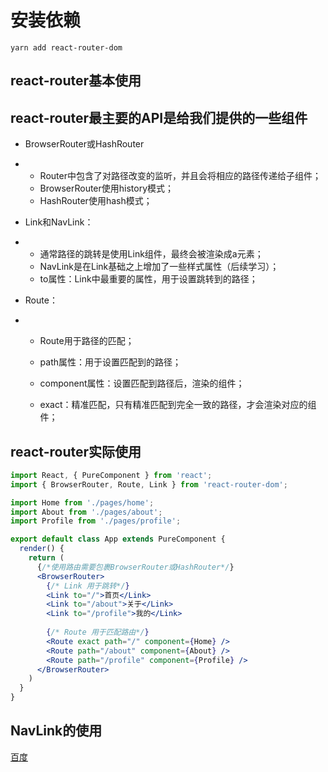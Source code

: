# 安装依赖
```
yarn add react-router-dom
```

## react-router基本使用

## react-router最主要的API是给我们提供的一些组件

- BrowserRouter或HashRouter

- - Router中包含了对路径改变的监听，并且会将相应的路径传递给子组件；
  - BrowserRouter使用history模式；
  - HashRouter使用hash模式；

- Link和NavLink：

- - 通常路径的跳转是使用Link组件，最终会被渲染成a元素；
  - NavLink是在Link基础之上增加了一些样式属性（后续学习）；
  - to属性：Link中最重要的属性，用于设置跳转到的路径；

- Route：

- - Route用于路径的匹配；

  - path属性：用于设置匹配到的路径；

  - component属性：设置匹配到路径后，渲染的组件；

  - exact：精准匹配，只有精准匹配到完全一致的路径，才会渲染对应的组件；
## react-router实际使用
```jsx
import React, { PureComponent } from 'react';
import { BrowserRouter, Route, Link } from 'react-router-dom';

import Home from './pages/home';
import About from './pages/about';
import Profile from './pages/profile';

export default class App extends PureComponent {
  render() {
    return (
      {/*使用路由需要包裹BrowserRouter或HashRouter*/}
      <BrowserRouter>
        {/* Link 用于跳转*/}
        <Link to="/">首页</Link>
        <Link to="/about">关于</Link>
        <Link to="/profile">我的</Link>
        
        {/* Route 用于匹配路由*/}
        <Route exact path="/" component={Home} />
        <Route path="/about" component={About} />
        <Route path="/profile" component={Profile} />
      </BrowserRouter>
    )
  }
}
```

## NavLink的使用

[百度](https://www.baidu.com)